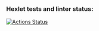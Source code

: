 ### Hexlet tests and linter status:
[![Actions Status](https://github.com/Li4iko/python-project-49/actions/workflows/hexlet-check.yml/badge.svg)](https://github.com/Li4iko/python-project-49/actions)